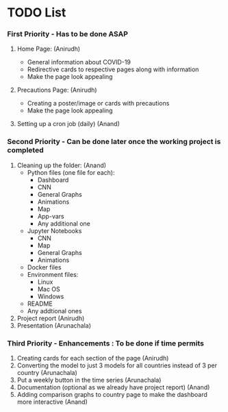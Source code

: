 # TODO List

### First Priority - Has to be done ASAP

1. Home Page: (Anirudh)

   - General information about COVID-19
   - Redirective cards to respective pages along with information
   - Make the page look appealing

2. Precautions Page: (Anirudh)

   - Creating a poster/image or cards with precautions
   - Make the page look appealing
   
4. Setting up a cron job (daily) (Anand)


### Second Priority - Can be done later once the working project is completed

1. Cleaning up the folder: (Anand)
   - Python files (one file for each):
     - Dashboard
     - CNN
     - General Graphs
     - Animations
     - Map
     - App-vars
     - Any additional one
   - Jupyter Notebooks
     - CNN
     - Map
     - General Graphs
     - Animations
   - Docker files
   - Environment files:
     - Linux
     - Mac OS
     - Windows
   - README
   - Any addtional ones
2. Project report (Anirudh)
3. Presentation (Arunachala)
 

### Third Priority - Enhancements : To be done if time permits

1. Creating cards for each section of the page (Anirudh)
1. Converting the model to just 3 models for all countries instead of 3 per country (Arunachala)
4. Put a weekly button in the time series (Arunachala)
2. Documentation (optional as we already have project report) (Anand)
3. Adding comparison graphs to country page to make the dashboard more interactive (Anand)
